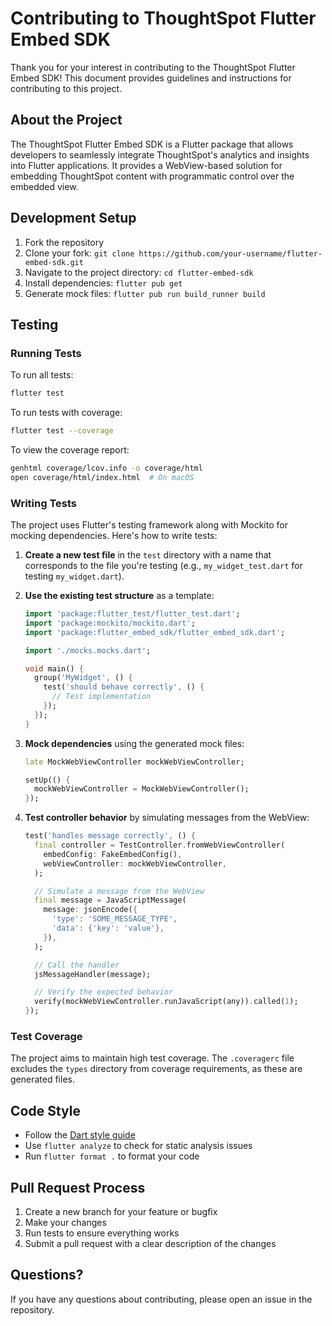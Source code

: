 # Contributing to ThoughtSpot Flutter Embed SDK

Thank you for your interest in contributing to the ThoughtSpot Flutter Embed SDK! This document provides guidelines and instructions for contributing to this project.

## About the Project

The ThoughtSpot Flutter Embed SDK is a Flutter package that allows developers to seamlessly integrate ThoughtSpot's analytics and insights into Flutter applications. It provides a WebView-based solution for embedding ThoughtSpot content with programmatic control over the embedded view.

## Development Setup

1. Fork the repository
2. Clone your fork: `git clone https://github.com/your-username/flutter-embed-sdk.git`
3. Navigate to the project directory: `cd flutter-embed-sdk`
4. Install dependencies: `flutter pub get`
5. Generate mock files: `flutter pub run build_runner build`

## Testing

### Running Tests

To run all tests:

```bash
flutter test
```

To run tests with coverage:

```bash
flutter test --coverage
```

To view the coverage report:

```bash
genhtml coverage/lcov.info -o coverage/html
open coverage/html/index.html  # On macOS
```

### Writing Tests

The project uses Flutter's testing framework along with Mockito for mocking dependencies. Here's how to write tests:

1. **Create a new test file** in the `test` directory with a name that corresponds to the file you're testing (e.g., `my_widget_test.dart` for testing `my_widget.dart`).

2. **Use the existing test structure** as a template:

   ```dart
   import 'package:flutter_test/flutter_test.dart';
   import 'package:mockito/mockito.dart';
   import 'package:flutter_embed_sdk/flutter_embed_sdk.dart';

   import './mocks.mocks.dart';

   void main() {
     group('MyWidget', () {
       test('should behave correctly', () {
         // Test implementation
       });
     });
   }
   ```

3. **Mock dependencies** using the generated mock files:

   ```dart
   late MockWebViewController mockWebViewController;

   setUp(() {
     mockWebViewController = MockWebViewController();
   });
   ```

4. **Test controller behavior** by simulating messages from the WebView:

   ```dart
   test('handles message correctly', () {
     final controller = TestController.fromWebViewController(
       embedConfig: FakeEmbedConfig(),
       webViewController: mockWebViewController,
     );

     // Simulate a message from the WebView
     final message = JavaScriptMessage(
       message: jsonEncode({
         'type': 'SOME_MESSAGE_TYPE',
         'data': {'key': 'value'},
       }),
     );

     // Call the handler
     jsMessageHandler(message);

     // Verify the expected behavior
     verify(mockWebViewController.runJavaScript(any)).called(1);
   });
   ```

### Test Coverage

The project aims to maintain high test coverage. The `.coveragerc` file excludes the `types` directory from coverage requirements, as these are generated files.

## Code Style

- Follow the [Dart style guide](https://dart.dev/guides/language/effective-dart/style)
- Use `flutter analyze` to check for static analysis issues
- Run `flutter format .` to format your code

## Pull Request Process

1. Create a new branch for your feature or bugfix
2. Make your changes
3. Run tests to ensure everything works
4. Submit a pull request with a clear description of the changes

## Questions?

If you have any questions about contributing, please open an issue in the repository.
